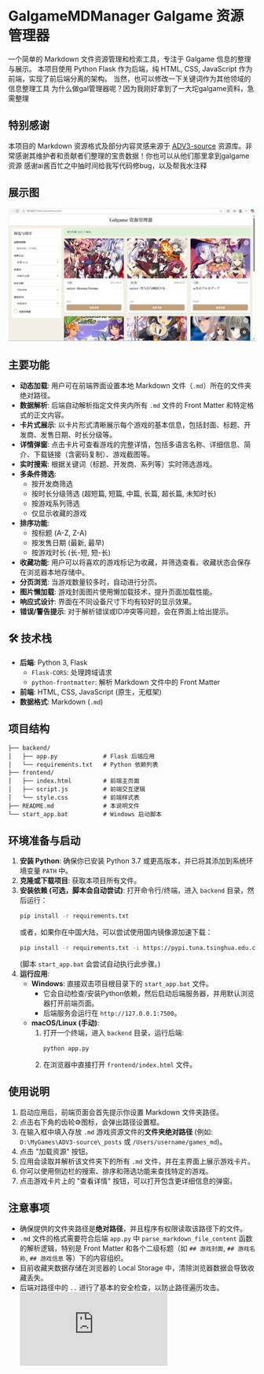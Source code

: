 # GalgameMDManager Galgame 资源管理器
一个简单的 Markdown 文件资源管理和检索工具，专注于 Galgame 信息的整理与展示。
本项目使用 Python Flask 作为后端，纯 HTML, CSS, JavaScript 作为前端，实现了前后端分离的架构。
当然，也可以修改一下关键词作为其他领域的信息整理工具
为什么做gal管理器呢？因为我刚好拿到了一大坨galgame资料，急需整理
##  特别感谢
本项目的 Markdown 资源格式及部分内容灵感来源于 [ADV3-source](https://github.com/ACG-3/ADV3-source) 资源库。非常感谢其维护者和贡献者们整理的宝贵数据！你也可以从他们那里拿到galgame资源
感谢ai酱百忙之中抽时间给我写代码修bug，以及帮我水注释
##  展示图
![image](test.png)
##  主要功能
*   **动态加载**: 用户可在前端界面设置本地 Markdown 文件（`.md`）所在的文件夹绝对路径。
*   **数据解析**: 后端自动解析指定文件夹内所有 `.md` 文件的 Front Matter 和特定格式的正文内容。
*   **卡片式展示**: 以卡片形式清晰展示每个游戏的基本信息，包括封面、标题、开发商、发售日期、时长分级等。
*   **详情弹窗**: 点击卡片可查看游戏的完整详情，包括多语言名称、详细信息、简介、下载链接（含密码复制）、游戏截图等。
*   **实时搜索**: 根据关键词（标题、开发商、系列等）实时筛选游戏。
*   **多条件筛选**:
    *   按开发商筛选
    *   按时长分级筛选 (超短篇, 短篇, 中篇, 长篇, 超长篇, 未知时长)
    *   按游戏系列筛选
    *   仅显示收藏的游戏
*   **排序功能**:
    *   按标题 (A-Z, Z-A)
    *   按发售日期 (最新, 最早)
    *   按游戏时长 (长-短, 短-长)
*   **收藏功能**: 用户可以将喜欢的游戏标记为收藏，并筛选查看。收藏状态会保存在浏览器本地存储中。
*   **分页浏览**: 当游戏数量较多时，自动进行分页。
*   **图片懒加载**: 游戏封面图片使用懒加载技术，提升页面加载性能。
*   **响应式设计**: 界面在不同设备尺寸下均有较好的显示效果。
*   **错误/警告提示**: 对于解析错误或ID冲突等问题，会在界面上给出提示。
## 🛠️ 技术栈
*   **后端**: Python 3, Flask
    *   `Flask-CORS`: 处理跨域请求
    *   `python-frontmatter`: 解析 Markdown 文件中的 Front Matter
*   **前端**: HTML, CSS, JavaScript (原生，无框架)
*   **数据格式**: Markdown (`.md`)
##  项目结构
```
├── backend/
│   ├── app.py             # Flask 后端应用
│   └── requirements.txt   # Python 依赖列表
├── frontend/
│   ├── index.html         # 前端主页面
│   ├── script.js          # 前端交互逻辑
│   └── style.css          # 前端样式表
├── README.md              # 本说明文件
└── start_app.bat          # Windows 启动脚本
```
##  环境准备与启动
1.  **安装 Python**: 确保你已安装 Python 3.7 或更高版本，并已将其添加到系统环境变量 `PATH` 中。
2.  **克隆或下载项目**: 获取本项目所有文件。
3.  **安装依赖 (可选，脚本会自动尝试)**:
    打开命令行/终端，进入 `backend` 目录，然后运行：
    ```bash
    pip install -r requirements.txt
    ```
    或者，如果你在中国大陆，可以尝试使用国内镜像源加速下载：
    ```bash
    pip install -r requirements.txt -i https://pypi.tuna.tsinghua.edu.cn/simple
    ```
    (脚本 `start_app.bat` 会尝试自动执行此步骤。)
4.  **运行应用**:
    *   **Windows**: 直接双击项目根目录下的 `start_app.bat` 文件。
        *   它会自动检查/安装Python依赖，然后启动后端服务器，并用默认浏览器打开前端页面。
        *   后端服务会运行在 `http://127.0.0.1:7500`。
    *   **macOS/Linux (手动)**:
        1.  打开一个终端，进入 `backend` 目录，运行后端:
            ```bash
            python app.py
            ```
        2.  在浏览器中直接打开 `frontend/index.html` 文件。
##  使用说明
1.  启动应用后，前端页面会首先提示你设置 Markdown 文件夹路径。
2.  点击右下角的齿轮⚙️图标，会弹出路径设置框。
3.  在输入框中填入存放 `.md` 游戏资源文件的**文件夹绝对路径** (例如: `D:\MyGames\ADV3-source\_posts` 或 `/Users/username/games_md`)。
4.  点击 "加载资源" 按钮。
5.  应用会读取并解析该文件夹下的所有 `.md` 文件，并在主界面上展示游戏卡片。
6.  你可以使用侧边栏的搜索、排序和筛选功能来查找特定的游戏。
7.  点击游戏卡片上的 "查看详情" 按钮，可以打开包含更详细信息的弹窗。
##  注意事项
*   确保提供的文件夹路径是**绝对路径**，并且程序有权限读取该路径下的文件。
*   `.md` 文件的格式需要符合后端 `app.py` 中 `parse_markdown_file_content` 函数的解析逻辑，特别是 Front Matter 和各个二级标题（如 `## 游戏封面`, `## 游戏名称`, `## 游戏信息` 等）下的内容组织。
*   目前收藏夹数据存储在浏览器的 Local Storage 中，清除浏览器数据会导致收藏丢失。
*   后端对路径中的 `..` 进行了基本的安全检查，以防止路径遍历攻击。
 ![你看不见我](https://rpic.origz.com/api.php?category=pixiv "TEST")
